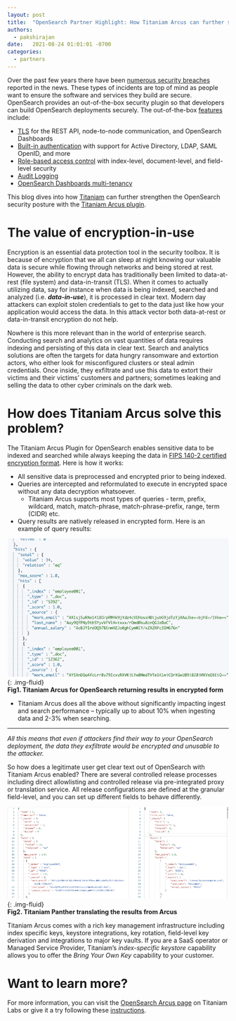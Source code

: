 ```yaml
---
layout: post
title:  "OpenSearch Partner Highlight: How Titaniam Arcus can further secure your OpenSearch Deployment"
authors: 
  - pakshirajan
date:   2021-08-24 01:01:01 -0700
categories: 
  - partners
---
```


Over the past few years there have been [numerous security breaches](https://en.wikipedia.org/wiki/List_of_data_breaches) reported in the news. These types of incidents are top of mind as people want to ensure the software and services they build are secure. OpenSearch provides an out-of-the-box security plugin so that developers can build OpenSearch deployments securely. The out-of-the-box [features](https://opensearch.org/docs/security-plugin/index/) include:

* [TLS](https://opensearch.org/docs/security-plugin/configuration/tls/) for the REST API, node-to-node communication, and OpenSearch Dashboards
* [Built-in authentication](https://opensearch.org/docs/security-plugin/configuration/concepts/) with support for Active Directory, LDAP, SAML OpenID, and more
* [Role-based access control](https://opensearch.org/docs/security-plugin/access-control/index/) with index-level, document-level, and field-level security
* [Audit Logging](https://opensearch.org/docs/security-plugin/audit-logs/index/)
* [OpenSearch Dashboards multi-tenancy](https://opensearch.org/docs/security-plugin/access-control/multi-tenancy/)

 
This blog dives into how  [Titaniam](https://www.titaniamlabs.com/) can further strengthen the OpenSearch security posture with the [Titaniam Arcus plugin](https://www.titaniamlabs.com/titaniam-protect-arcus-for-elasticsearch/).

# The value of encryption-in-use

Encryption is an essential data protection tool in the security toolbox. It is because of encryption that we all can sleep at night knowing our valuable data is secure while flowing through networks and being stored at rest. However, the ability to encrypt data has traditionally been limited to data-at-rest (file system) and data-in-transit (TLS). When it comes to actually utilizing data, say for instance when data is being indexed, searched and analyzed (i.e. ***data-in-use***), it is processed in clear text. Modern day attackers can exploit stolen credentials to get to the data just like how your application would access the data. In this attack vector both data-at-rest or data-in-transit encryption do not help.
 
Nowhere is this more relevant than in the world of enterprise search. Conducting search and analytics on vast quantities of data requires indexing and persisting of this data in clear text. Search and analytics solutions are often the targets for data hungry ransomware and extortion actors, who either look for misconfigured clusters or steal admin credentials. Once inside, they exfiltrate and use this data to extort their victims and their victims’ customers and partners; sometimes leaking and selling the data to other cyber criminals on the dark web. 

# How does Titaniam Arcus solve this problem?

The Titaniam Arcus Plugin for OpenSearch enables sensitive data to be indexed and searched while always keeping the data in [FIPS 140-2 certified encryption format](https://csrc.nist.gov/publications/detail/fips/140/2/final). Here is how it works: 
 

* All  sensitive data is preprocessed and encrypted prior to being indexed. 
* Queries  are intercepted and reformulated to execute in encrypted space without any  data decryption whatsoever. 
  * Titaniam Arcus supports most types of queries  - term, prefix, wildcard, match, match-phrase, match-phrase-prefix, range,  term (CIDR) etc.
* Query  results are natively released in encrypted form. Here is an example of  query results:

![query-results](/assets/media/blog-images/2021-08-24-partner-highlight-titaniam/titaniam-query-results.png){: .img-fluid}  
**Fig1. Titaniam Arcus for OpenSearch returning results in encrypted form**


* Titaniam  Arcus does all the above without significantly impacting ingest and search  performance – typically up to about 10% when ingesting data and 2-3% when  searching.

* ** *
*All this means that even if attackers find their way to your OpenSearch deployment, the data they exfiltrate would be encrypted and unusable to the attacker.*
 
So how does a legitimate user get clear text out of OpenSearch with Titaniam Arcus enabled? There are several controlled release processes including direct allowlisting and controlled release via pre-integrated proxy or translation service. All release configurations are defined at the granular field-level, and you can set up different fields to behave differently.
 
![titaniam-panther](/assets/media/blog-images/2021-08-24-partner-highlight-titaniam/titaniam-panther.png){: .img-fluid}  
**Fig2. Titaniam Panther translating the results from Arcus**
 
Titaniam Arcus comes with a rich key management infrastructure including index specific keys, keystore integrations, key rotation, field-level key derivation and integrations to major key vaults. If you are a SaaS operator or Managed Service Provider, Titaniam’s *index-specific keystore* capability allows you to offer the *Bring Your Own Key* capability to your customer.

# Want to learn more?

For more information, you can visit the [OpenSearch Arcus page](https://www.titaniamlabs.com/opensearch-arcus/) on Titaniam Labs or give it a try following these [instructions](https://docs.titaniamlabs.com/arcus/opensearch/getstarted.html). 


 
 


